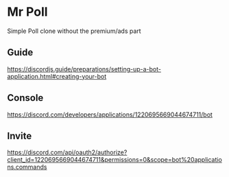 # Mr Poll
Simple Poll clone without the premium/ads part

## Guide
https://discordjs.guide/preparations/setting-up-a-bot-application.html#creating-your-bot

## Console
https://discord.com/developers/applications/1220695669044674711/bot

## Invite

https://discord.com/api/oauth2/authorize?client_id=1220695669044674711&permissions=0&scope=bot%20applications.commands
